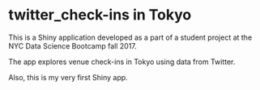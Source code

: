 # twitter_check-ins in Tokyo

This is a Shiny application developed as a part of a student project at the NYC Data Science Bootcamp fall 2017. 

The app explores venue check-ins in Tokyo using data from Twitter. 

Also, this is my very first Shiny app. 


